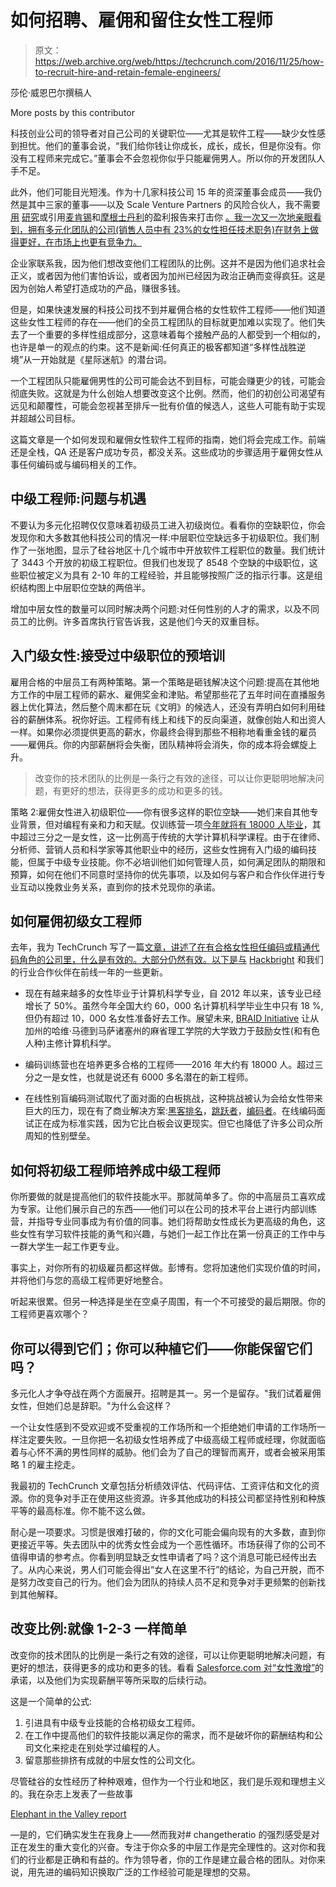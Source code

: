 # 如何招聘、雇佣和留住女性工程师

> 原文：<https://web.archive.org/web/https://techcrunch.com/2016/11/25/how-to-recruit-hire-and-retain-female-engineers/>

莎伦·威恩巴尔撰稿人

More posts by this contributor

科技创业公司的领导者对自己公司的关键职位——尤其是软件工程——缺少女性感到担忧。他们的董事会说，“我们给你钱让你成长，成长，成长，但是你没有。你没有工程师来完成它。”董事会不会忽视你似乎只能雇佣男人。所以你的开发团队人手不足。

此外，他们可能目光短浅。作为十几家科技公司 15 年的资深董事会成员——我仍然是其中三家的董事——以及 Scale Venture Partners 的风险合伙人，我不需要[用](https://web.archive.org/web/20230322183218/https://piie.com/publications/wp/wp16-3.pdf) [研究](https://web.archive.org/web/20230322183218/http://psp.sagepub.com/content/35/3/336.abstract)或引用[麦肯锡](https://web.archive.org/web/20230322183218/http://www.diversitas.co.nz/Portals/25/Docs/Diversity%20Matters.pdf)和[摩根士丹利](https://web.archive.org/web/20230322183218/http://www.morganstanley.com/ideas/gender-diversity-investment-framework)的盈利报告来打击你 [。我一次又一次地亲眼看到，拥有多元化团队的公司(销售人员中有 23%的女性担任技术职务)在财务上做得更好，在市场上也更有竞争力。](https://web.archive.org/web/20230322183218/https://www.ncbi.nlm.nih.gov/pmc/articles/PMC528939/)

企业家联系我，因为他们想改变他们工程团队的比例。这并不是因为他们追求社会正义，或者因为他们害怕诉讼，或者因为加州已经因为政治正确而变得疯狂。这是因为创始人希望打造成功的产品，赚很多钱。

但是，如果快速发展的科技公司找不到并雇佣合格的女性软件工程师——他们知道这些女性工程师的存在——他们的全员工程团队的目标就更加难以实现了。他们失去了一个重要的多样性组成部分，这意味着每个接触产品的人都受到一个相似的，也许是单一的观点的约束。这不是新闻:任何真正的极客都知道“多样性战胜逆境”从一开始就是《星际迷航》的潜台词。

一个工程团队只能雇佣男性的公司可能会达不到目标，可能会赚更少的钱，可能会彻底失败。这就是为什么创始人想要改变这个比例。然而，他们的初创公司渴望有远见和颠覆性，可能会忽视甚至排斥一批有价值的候选人，这些人可能有助于实现并超越公司目标。

这篇文章是一个如何发现和雇佣女性软件工程师的指南，她们将会完成工作。前端还是全栈，QA 还是客户成功专员，都没关系。这些成功的步骤适用于雇佣女性从事任何编码或与编码相关的工作。

## 中级工程师:问题与机遇

不要认为多元化招聘仅仅意味着初级员工进入初级岗位。看看你的空缺职位，你会发现你和大多数其他科技公司的情况一样:中层职位空缺远多于初级职位。我们制作了一张地图，显示了硅谷地区十几个城市中开放软件工程职位的数量。我们统计了 3443 个开放的初级工程职位。但我们也发现了 8548 个空缺的中级职位，这些职位被定义为具有 2-10 年的工程经验，并且能够按照广泛的指示行事。这是组织结构图上中层职位空缺的两倍半。

增加中层女性的数量可以同时解决两个问题:对任何性别的人才的需求，以及不同员工的比例。许多首席执行官告诉我，这是他们今天的双重目标。

## 入门级女性:接受过中级职位的预培训

雇用合格的中层员工有两种策略。第一个策略是砸钱解决这个问题:提高在其他地方工作的中层工程师的薪水、雇佣奖金和津贴。希望那些花了五年时间在直播服务器上优化算法，然后整个周末都在玩《文明》的候选人，还没有弄明白如何利用硅谷的薪酬体系。祝你好运。工程师有线上和线下的反向渠道，就像创始人和出资人一样。如果你必须提供更高的薪水，你最终会得到那些不相称地看重金钱的雇员——雇佣兵。你的内部薪酬将会失衡，团队精神将会消失，你的成本将会螺旋上升。

> 改变你的技术团队的比例是一条行之有效的途径，可以让你更聪明地解决问题，有更好的想法，获得更多的成功和更多的钱。

策略 2:雇佣女性进入初级职位——你有很多这样的职位空缺——她们来自其他专业背景，但对编程有亲和力和天赋。仅训练营一项[今年就将有 18000 人毕业](https://web.archive.org/web/20230322183218/https://www.coursereport.com/reports/2016-coding-bootcamp-market-size-research)，其中超过三分之一是女性，这一比例高于传统的大学计算机科学课程。由于在律师、分析师、营销人员和科学家等其他职业中的经历，这些女性拥有入门级的编码技能，但属于中级专业技能。你不必培训他们如何管理人员，如何满足团队的期限和预算，如何在他们不同意时坚持你的优先事项，以及如何与客户和合作伙伴进行专业互动以挽救业务关系，直到你的技术兑现你的承诺。

## 如何雇佣初级女工程师

去年，我为 TechCrunch 写了一篇[文章，讲述了在有合格女性担任编码或精通代码角色的公司里，什么是有效的。大部分仍然有效。以下是与](https://web.archive.org/web/20230322183218/https://techcrunch.com/2015/11/05/how-to-hire-female-engineers/) [Hackbright](https://web.archive.org/web/20230322183218/https://hackbrightacademy.com/) 和我们的行业合作伙伴在前线一年的一些更新。

*   现在有越来越多的女性毕业于计算机科学专业，自 2012 年以来，该专业已经增长了 50%。虽然今年全国大约 60，000 名计算机科学毕业生中只有 18 %,但仍有超过 10，000 名女性准备好去工作。展望未来, [BRAID Initiative](https://web.archive.org/web/20230322183218/http://cra.org/crn/2016/03/expanding-the-pipeline-building-recruiting-and-inclusion-for-diversity-braid-emerging-research-on-diversifying-the-cs-major/) 让从加州的哈维·马德到马萨诸塞州的麻省理工学院的大学致力于鼓励女性(和有色人种)主修计算机科学。

*   编码训练营也在培养更多合格的工程师——2016 年大约有 18000 人。超过三分之一是女性，也就是说还有 6000 多名潜在的新工程师。

*   在线性别盲编码测试取代了面对面的白板挑战，这种挑战被认为会给女性带来巨大的压力，现在有了商业解决方案:[黑客排名](https://web.archive.org/web/20230322183218/https://www.hackerrank.com/)，[跳跃者](https://web.archive.org/web/20230322183218/https://www.gapjumpers.me/)，[编码者](https://web.archive.org/web/20230322183218/https://coderpad.io/)。在线编码面试正在成为标准实践，因为它比白板会议更现实。但它也降低了许多公司众所周知的性别壁垒。

## 如何将初级工程师培养成中级工程师

你所要做的就是提高他们的软件技能水平。那就简单多了。你的中高层员工喜欢成为专家。让他们展示自己的东西——他们可以在公司的技术平台上进行内部训练营，并指导专业同事成为有价值的同事。她们将帮助女性成长为更高级的角色，这些女性有学习软件技能的勇气和兴趣，与她们一起工作比在第一份真正的工作中与一群大学生一起工作更专业。

事实上，对你所有的初级雇员都这样做。彭博有。您将加速他们实现价值的时间，并将他们与您的高级工程师更好地整合。

听起来很累。但另一种选择是坐在空桌子周围，有一个不可接受的最后期限。你的工程师更喜欢哪个？

## 你可以得到它们；你可以种植它们——你能保留它们吗？

多元化人才争夺战在两个方面展开。招聘是其一。另一个是留存。"我们试着雇佣女性，但她们总是辞职。"为什么会这样？

一个让女性感到不受欢迎或不受重视的工作场所和一个拒绝她们申请的工作场所一样注定要失败。一旦你把一名初级女性培养成了中级高级工程师或经理，你就面临着与心怀不满的男性同样的威胁。他们会为了自己的理智而离开，或者会被采用策略 1 的雇主挖走。

我最初的 TechCrunch 文章包括分析绩效评估、代码评估、工资评估和文化的资源。你的竞争对手正在使用这些资源。许多其他成功的科技公司都坚持性别和种族平等的最高标准。你不能不这么做。

耐心是一项要求。习惯是很难打破的，你的文化可能会偏向现有的大多数，直到你更接近平等。失去团队中的优秀女性会成为一个恶性循环。市场获得了你的公司不值得申请的参考点。你看到明显缺乏女性申请者了吗？这个消息可能已经传出去了。从内心来说，男人们可能会得出“女人在这里不行”的结论，为自己开脱，而不是努力改变自己的行为。他们会为团队的持续人员不足和竞争对手更频繁的创新找到其他解释。

## 改变比例:就像 1-2-3 一样简单

改变你的技术团队的比例是一条行之有效的途径，可以让你更聪明地解决问题，有更好的想法，获得更多的成功和更多的钱。看看 [Salesforce.com 对“女性激增”](https://web.archive.org/web/20230322183218/http://money.cnn.com/2015/06/12/technology/salesforce-ceo-women-equal-pay/)的承诺，以及他们为实现薪酬平等所采取的后续行动。

这是一个简单的公式:

1.  引进具有中级专业技能的合格初级女工程师。
2.  在工作中提高他们的软件技能以满足你的需求，而不是破坏你的薪酬结构和公司文化来挖走在别处学过编程的人。
3.  留意那些排挤有成就的中层女性的公司文化。

尽管硅谷的女性经历了种种艰难，但作为一个行业和地区，我们是乐观和理想主义的。我在杂志上发表了一些故事

[Elephant in the Valley report](https://web.archive.org/web/20230322183218/http://www.elephantinthevalley.com/)

—是的，它们确实发生在我身上——然而我对# changetheratio 的强烈感受是对正在发生的重大变化的兴奋。专注于你众多的中层工作是完全理性的。这对你和我们的行业都是正确和有益的。作为领导者，你的工作是建立最合格的团队。对你来说，用先进的编码知识换取广泛的工作经验可能是理想的交易。